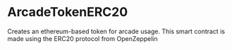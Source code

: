 # ArcadeTokenERC20
Creates an ethereum-based token for arcade usage. This smart contract is made using the ERC20 protocol from OpenZeppelin
